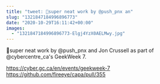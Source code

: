```yaml
---
title: "tweet: 🧐super neat work by @push_pnx an"
slug: "1321847184996896773"
date: "2020-10-29T16:11:42+00:00"
images:
  - "1321847184996896773-Elgj4YzX0AELMwy.jpg"
---
```

🧐super neat work by @push_pnx and Jon Crussell as part of @cybercentre_ca's GeekWeek 7.

https://cyber.gc.ca/en/events/geekweek-7
https://github.com/fireeye/capa/pull/355 